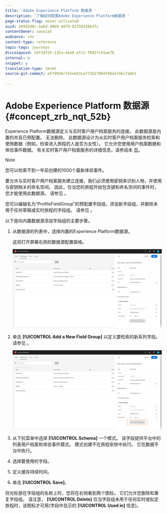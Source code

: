 ```yaml
---
title: 'Adobe Experience Platform 数据源 '
description: '了解如何配置Adobe Experience Platform数据源 '
page-status-flag: never-activated
uuid: 269d590c-5a6d-40b9-a879-02f5033863fc
contentOwner: sauviat
audience: rns
content-type: reference
topic-tags: journeys
discoiquuid: 5df34f55-135a-4ea8-afc2-f9427ce5ae7b
internal: n
snippet: y
translation-type: tm+mt
source-git-commit: e579936cfe5eb43caf72627004f98a5746c7abb1

---
```



# Adobe Experience Platform 数据源 {#concept_zrb_nqt_52b}

Experience Platform数据源定义与实时客户用户档案服务的连接。 此数据源是内置的并且已预配置。 无法删除。 此数据源设计为从实时客户用户档案服务检索和使用数据（例如，检查进入旅程的人是否为女性）。 它允许您使用用户档案数据和体验事件数据。 有关实时客户用户档案服务的详细信息，请参阅本 [页](https://docs.adobe.com/content/help/en/experience-platform/profile/home.html)。

>[!NOTE]
>
>您可以检索不到一年前创建的1000个最新体验事件。

要允许与实时客户用户档案服务建立连接，我们必须使用密钥来识别人物，并使用与密钥相关的命名空间。 因此，仅当您的旅程开始包含键和命名空间的事件时，您才能使用此数据源。 请参见 [](../building-journeys/journey.md)。

您可以编辑名为“ProfileFieldGroup”的预配置字段组，添加新字段组，并删除未用于任何草稿或实时旅程的字段组。 请参见 [](../datasource/field-groups.md)。

以下是向内置数据源添加字段组的主要步骤。

1. 从数据源的列表中，选择内置的Experience Platform数据源。

   这将打开屏幕右侧的数据源配置窗格。

   ![](../assets/journey23.png)

1. 单击 **[!UICONTROL Add a New Field Group]** 以定义要检索的新系列字段。 请参见 [](../datasource/field-groups.md)。

   ![](../assets/journey24.png)

1. 从下拉菜单中选择 **[!UICONTROL Schema]** 一个模式。 该字段提供平台中的列表用户档案和体验事件模式。 模式创建不在旅程安排中执行。 它在数据平台中执行。
1. 选择要使用的字段。
1. 定义缓存持续时间。
1. 单击 **[!UICONTROL Save]**。

将光标放在字段组的名称上时，您将在右侧看到两个图标。 它们允许您删除和重复字段组。 请注意， **[!UICONTROL Delete]** 仅当字段组未用于任何实时或拟定旅程时，该图标才可用(字段中显示的 **[!UICONTROL Used in]** 信息)。
